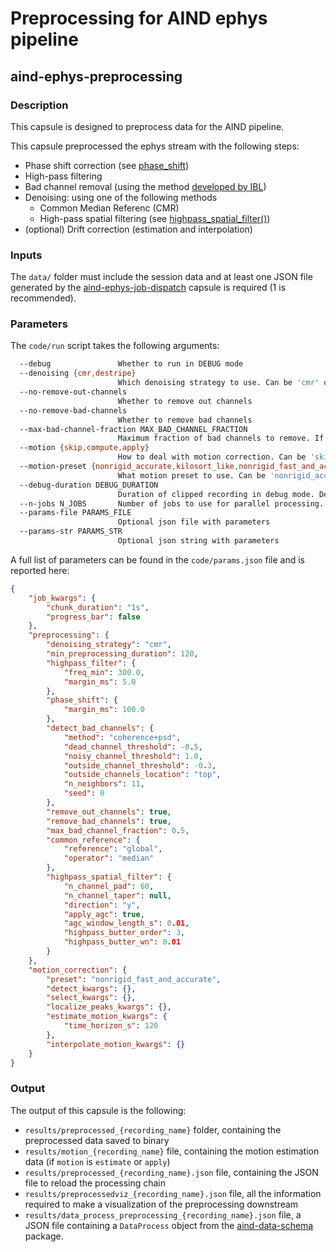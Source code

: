 # Preprocessing for AIND ephys pipeline
## aind-ephys-preprocessing


### Description

This capsule is designed to preprocess data for the AIND pipeline.

This capsule preprocessed the ephys stream with the following steps:

- Phase shift correction (see [phase_shift](https://spikeinterface.readthedocs.io/en/latest/modules/preprocessing.html#phase-shift))
- High-pass filtering
- Bad channel removal (using the method [developed by IBL](https://spikeinterface.readthedocs.io/en/latest/modules/preprocessing.html#detect-bad-channels-interpolate-bad-channels))
- Denoising: using one of the following methods
    - Common Median Referenc (CMR)
    - High-pass spatial filtering (see [highpass_spatial_filter()](https://spikeinterface.readthedocs.io/en/latest/modules/preprocessing.html#highpass-spatial-filter))
- (optional) Drift correction (estimation and interpolation)


### Inputs

The `data/` folder must include the session data and at least one JSON file generated by the [aind-ephys-job-dispatch](https://github.com/AllenNeuralDynamics/aind-ephys-job-dispatch) capsule is required (1 is recommended).

### Parameters

The `code/run` script takes the following arguments:


```bash
  --debug               Whether to run in DEBUG mode
  --denoising {cmr,destripe}
                        Which denoising strategy to use. Can be 'cmr' or 'destripe'
  --no-remove-out-channels
                        Whether to remove out channels
  --no-remove-bad-channels
                        Whether to remove bad channels
  --max-bad-channel-fraction MAX_BAD_CHANNEL_FRACTION
                        Maximum fraction of bad channels to remove. If more than this fraction, processing is skipped
  --motion {skip,compute,apply}
                        How to deal with motion correction. Can be 'skip', 'compute', or 'apply'
  --motion-preset {nonrigid_accurate,kilosort_like,nonrigid_fast_and_accurate}
                        What motion preset to use. Can be 'nonrigid_accurate', 'kilosort_like', or 'nonrigid_fast_and_accurate'
  --debug-duration DEBUG_DURATION
                        Duration of clipped recording in debug mode. Default is 30 seconds. Only used if debug is enabled
  --n-jobs N_JOBS       Number of jobs to use for parallel processing. Default is -1 (all available cores). It can also be a float between 0 and 1 to use a fraction of available cores
  --params-file PARAMS_FILE
                        Optional json file with parameters
  --params-str PARAMS_STR
                        Optional json string with parameters
```

A full list of parameters can be found in the `code/params.json` file and is reported here:

```json
{
    "job_kwargs": {
        "chunk_duration": "1s",
        "progress_bar": false
    },
    "preprocessing": {
        "denoising_strategy": "cmr",
        "min_preprocessing_duration": 120,
        "highpass_filter": {
            "freq_min": 300.0,
            "margin_ms": 5.0
        },
        "phase_shift": {
            "margin_ms": 100.0
        },
        "detect_bad_channels": {
            "method": "coherence+psd",
            "dead_channel_threshold": -0.5,
            "noisy_channel_threshold": 1.0,
            "outside_channel_threshold": -0.3,
            "outside_channels_location": "top",
            "n_neighbors": 11,
            "seed": 0
        },
        "remove_out_channels": true,
        "remove_bad_channels": true,
        "max_bad_channel_fraction": 0.5,
        "common_reference": {
            "reference": "global",
            "operator": "median"
        },
        "highpass_spatial_filter": {
            "n_channel_pad": 60,
            "n_channel_taper": null,
            "direction": "y",
            "apply_agc": true,
            "agc_window_length_s": 0.01,
            "highpass_butter_order": 3,
            "highpass_butter_wn": 0.01
        }
    },
    "motion_correction": {
        "preset": "nonrigid_fast_and_accurate",
        "detect_kwargs": {},
        "select_kwargs": {},
        "localize_peaks_kwargs": {},
        "estimate_motion_kwargs": {
            "time_horizon_s": 120
        },
        "interpolate_motion_kwargs": {}
    }
}
```

### Output

The output of this capsule is the following:

- `results/preprocessed_{recording_name}` folder, containing the preprocessed data saved to binary
- `results/motion_{recording_name}` file, containing the motion estimation data (if `motion` is `estimate` or `apply`)
- `results/preprocessed_{recording_name}.json` file, containing the JSON file to reload the processing chain
- `results/preprocessedviz_{recording_name}.json` file, all the information required to make a visualization of the preprocessing downstream
- `results/data_process_preprocessing_{recording_name}.json` file, a JSON file containing a `DataProcess` object from the [aind-data-schema](https://aind-data-schema.readthedocs.io/en/stable/) package.

